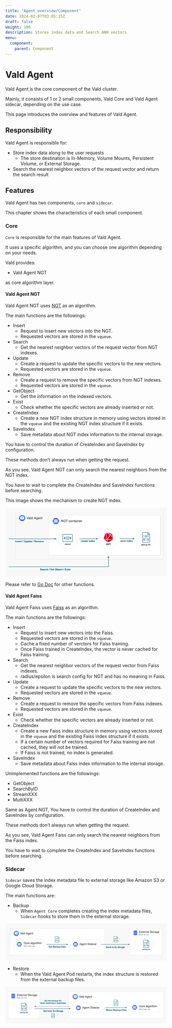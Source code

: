 ```yaml
---
title: "Agent_overview/Component"
date: 2024-02-07T03:05:15Z
draft: false
weight: 100
description: Stores index data and Search ANN vectors
menu:
  component:
    parent: Component
---
```


# Vald Agent

Vald Agent is the core component of the Vald cluster.

Mainly, it consists of 1 or 2 small components, Vald Core and Vald Agent sidecar, depending on the use case.

This page introduces the overview and features of Vald Agent.

## Responsibility

Vald Agent is responsible for:

- Store index data along to the user requests
  - The store destination is In-Memory, Volume Mounts, Persistent Volume, or External Storage.
- Search the nearest neighbor vectors of the request vector and return the search result

## Features

Vald Agent has two components, `core` and `sidecar`.

This chapter shows the characteristics of each small component.

### Core

`Core` is responsible for the main features of Vald Agent.

It uses a specific algorithm, and you can choose one algorithm depending on your needs.

Vald provides:

- Vald Agent NGT

as core algorithm layer.

#### Vald Agent NGT

Vald Agent NGT uses [NGT](https://github.com/yahoojapan/NGT) as an algorithm.

The main functions are the followings:

- Insert
  - Request to insert new vectors into the NGT.
  - Requested vectors are stored in the `vqueue`.
- Search
  - Get the nearest neighbor vectors of the request vector from NGT indexes.
- Update
  - Create a request to update the specific vectors to the new vectors.
  - Requested vectors are stored in the `vqueue`.
- Remove
  - Create a request to remove the specific vectors from NGT indexes.
  - Requested vectors are stored in the `vqueue`.
- GetObject
  - Get the information on the indexed vectors.
- Exist
  - Check whether the specific vectors are already inserted or not.
- CreateIndex
  - Create a new NGT index structure in memory using vectors stored in the `vqueue` and the existing NGT index structure if it exists.
- SaveIndex
  - Save metadata about NGT index information to the internal storage.

<div class="notice">
You have to control the duration of CreateIndex and SaveIndex by configuration.

These methods don’t always run when getting the request.

</div>

<div class="warning">
As you see, Vald Agent NGT can only search the nearest neighbors from the NGT index.

You have to wait to complete the CreateIndex and SaveIndex functions before searching.

</div>

This image shows the mechanism to create NGT index.

<img src="/images/overview/component/agent/ngt.png" />

Please refer to [Go Doc](https://pkg.go.dev/github.com/vdaas/vald@v1.3.1/pkg/agent/core/ngt/service) for other functions.

#### Vald Agent Faiss

Vald Agent Faiss uses [Faiss](https://github.com/facebookresearch/faiss) as an algorithm.

The main functions are the followings:

- Insert
  - Request to insert new vectors into the Faiss.
  - Requested vectors are stored in the `vqueue`.
  - Cache a fixed number of verctors for Faiss training.
  - Once Faiss trained in CreateIndex, the vector is never cached for Faiss training.
- Search
  - Get the nearest neighbor vectors of the request vector from Faiss indexes.
  - radius/epsilon is search config for NGT and has no meaning in Faiss.
- Update
  - Create a request to update the specific vectors to the new vectors.
  - Requested vectors are stored in the `vqueue`.
- Remove
  - Create a request to remove the specific vectors from Faiss indexes.
  - Requested vectors are stored in the `vqueue`.
- Exist
  - Check whether the specific vectors are already inserted or not.
- CreateIndex
  - Create a new Faiss index structure in memory using vectors stored in the `vqueue` and the existing Faiss index structure if it exists.
  - If a certain number of vectors required for Faiss training are not cached, they will not be trained.
  - If Faiss is not trained, no index is generated.
- SaveIndex
  - Save metadata about Faiss index information to the internal storage.

Unimplemented functions are the followings:

- GetObject
- SearchByID
- StreamXXX
- MultiXXX

<div class="notice">
Same as Agent NGT, You have to control the duration of CreateIndex and SaveIndex by configuration.

These methods don’t always run when getting the request.

</div>

<div class="warning">
As you see, Vald Agent Faiss can only search the nearest neighbors from the Faiss index.

You have to wait to complete the CreateIndex and SaveIndex functions before searching.

</div>

### Sidecar

`Sidecar` saves the index metadata file to external storage like Amazon S3 or Google Cloud Storage.

The main functions are:

- Backup
  - When `Agent Core` completes creating the index metadata files, `Sidecar` hooks to store them in the external storage.

<img src="/images/overview/component/agent/sidecar_backup.png" />

- Restore
  - When the Vald Agent Pod restarts, the index structure is restored from the external backup files.

<img src="/images/overview/component/agent/sidecar_restore.png" />

<!-- Add configuration guide link for agent -->

